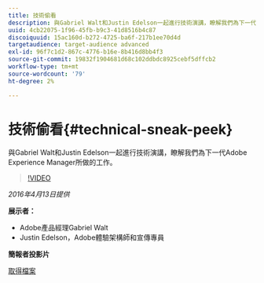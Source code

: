 ```yaml
---
title: 技術偷看
description: 與Gabriel Walt和Justin Edelson一起進行技術演講，瞭解我們為下一代Adobe Experience Manager所做的工作。
uuid: 4cb22075-1f96-45fb-b9c3-41d8516b4c87
discoiquuid: 15ac160d-b272-4725-ba6f-217b1ee70d4d
targetaudience: target-audience advanced
exl-id: 96f7c1d2-867c-4776-b16e-8b416d8bb4f3
source-git-commit: 19832f1904681d68c102ddbdc8925cebf5dffcb2
workflow-type: tm+mt
source-wordcount: '79'
ht-degree: 2%

---
```


# 技術偷看{#technical-sneak-peek}

與Gabriel Walt和Justin Edelson一起進行技術演講，瞭解我們為下一代Adobe Experience Manager所做的工作。

>[!VIDEO](https://video.tv.adobe.com/v/19305/?quality=9)

*2016年4月13日提供*

**展示者：**

* Adobe產品經理Gabriel Walt
* Justin Edelson，Adobe體驗架構師和宣傳專員

**簡報者投影片**

[取得檔案](assets/aem-gems-041316-6-2-tech-preview.pdf)
<!--
[Get back to the Overview](https://helpx.adobe.com/experience-manager/kt/eseminars/gems/aem-index.html)
-->
